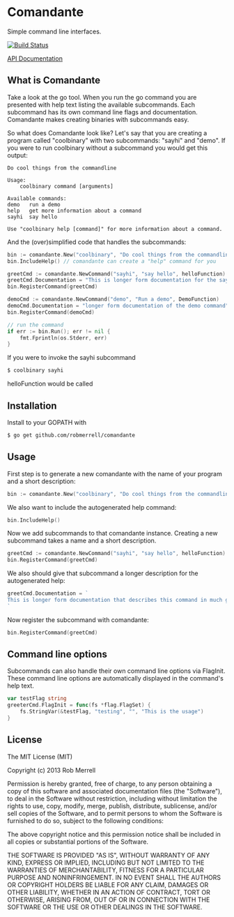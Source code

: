 # Comandante

Simple command line interfaces.

[![Build Status](https://travis-ci.org/robmerrell/comandante.png?branch=master)](https://travis-ci.org/robmerrell/comandante)

[API Documentation](http://godoc.org/github.com/robmerrell/comandante)

## What is Comandante

Take a look at the go tool. When you run the go command you are presented with help text listing the available subcommands. 
Each subcommand has its own command line flags and documentation. Comandante makes creating binaries with subcommands easy.

So what does Comandante look like? Let's say that you are creating a program called "coolbinary" with two subcommands: "sayhi" and "demo". 
If you were to run coolbinary without a subcommand you would get this output:

```
Do cool things from the commandline

Usage:
	coolbinary command [arguments]

Available commands:
demo   run a demo
help   get more information about a command
sayhi  say hello

Use "coolbinary help [command]" for more information about a command.
```

And the (over)simplified code that handles the subcommands:

```go
bin := comandante.New("coolbinary", "Do cool things from the commandline")
bin.IncludeHelp() // comandante can create a "help" command for you

greetCmd := comandante.NewCommand("sayhi", "say hello", helloFunction)
greetCmd.Documentation = "This is longer form documentation for the sayhi command"
bin.RegisterCommand(greetCmd)

demoCmd := comandante.NewCommand("demo", "Run a demo", DemoFunction)
demoCmd.Documentation = "longer form documentation of the demo command"
bin.RegisterCommand(demoCmd)

// run the command
if err := bin.Run(); err != nil {
	fmt.Fprintln(os.Stderr, err)
}
```

If you were to invoke the sayhi subcommand

```bash
$ coolbinary sayhi
```

helloFunction would be called

## Installation

Install to your GOPATH with
```bash
$ go get github.com/robmerrell/comandante
```

## Usage

First step is to generate a new comandante with the name of your program and a short description:

```go
bin := comandante.New("coolbinary", "Do cool things from the commandline")
```

We also want to include the autogenerated help command:

```go
bin.IncludeHelp()
```

Now we add subcommands to that comandante instance. Creating a new subcommand takes a name and a short description.

```go
greetCmd := comandante.NewCommand("sayhi", "say hello", helloFunction)
bin.RegisterCommand(greetCmd)
```

We also should give that subcommand a longer description for the autogenerated help:

```go
greetCmd.Documentation = `
This is longer form documentation that describes this command in much greater detail.
`
```

Now register the subcommand with comandante:

```go
bin.RegisterCommand(greetCmd)
```

## Command line options

Subcommands can also handle their own command line options via FlagInit. These command line options
are automatically displayed in the command's help text.

```go
var testFlag string
greeterCmd.FlagInit = func(fs *flag.FlagSet) {
	fs.StringVar(&testFlag, "testing", "", "This is the usage")
}
```

## License

The MIT License (MIT)

Copyright (c) 2013 Rob Merrell

Permission is hereby granted, free of charge, to any person obtaining a copy
of this software and associated documentation files (the "Software"), to deal
in the Software without restriction, including without limitation the rights
to use, copy, modify, merge, publish, distribute, sublicense, and/or sell
copies of the Software, and to permit persons to whom the Software is
furnished to do so, subject to the following conditions:

The above copyright notice and this permission notice shall be included in
all copies or substantial portions of the Software.

THE SOFTWARE IS PROVIDED "AS IS", WITHOUT WARRANTY OF ANY KIND, EXPRESS OR
IMPLIED, INCLUDING BUT NOT LIMITED TO THE WARRANTIES OF MERCHANTABILITY,
FITNESS FOR A PARTICULAR PURPOSE AND NONINFRINGEMENT. IN NO EVENT SHALL THE
AUTHORS OR COPYRIGHT HOLDERS BE LIABLE FOR ANY CLAIM, DAMAGES OR OTHER
LIABILITY, WHETHER IN AN ACTION OF CONTRACT, TORT OR OTHERWISE, ARISING FROM,
OUT OF OR IN CONNECTION WITH THE SOFTWARE OR THE USE OR OTHER DEALINGS IN
THE SOFTWARE.
